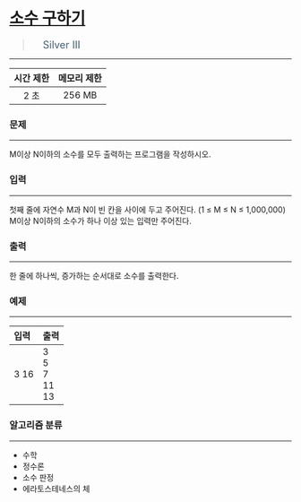 # [소수 구하기](https://www.acmicpc.net/problem/1929)

> <img src="https://d2gd6pc034wcta.cloudfront.net/tier/8.svg" width="16" heigth="21" style = "vertical-align: middle;"/>&nbsp;<span style="font-size: 18px; color: #435f7a;">Silver III</span>

***

<div align="center">

|시간 제한|메모리 제한|
|:---:|:---:|
|2 초 |256 MB|

</div>

### 문제

***

M이상 N이하의 소수를 모두 출력하는 프로그램을 작성하시오.

### 입력

***

첫째 줄에 자연수 M과 N이 빈 칸을 사이에 두고 주어진다. (1 ≤ M ≤ N ≤ 1,000,000) M이상 N이하의 소수가 하나 이상 있는 입력만 주어진다.

### 출력

***

한 줄에 하나씩, 증가하는 순서대로 소수를 출력한다.

### 예제

***

|입력|출력|
|:---|:---|
|3 16|3<br/>5<br/>7<br/>11<br/>13|

### 알고리즘 분류

***

* 수학
* 정수론
* 소수 판정
* 에라토스테네스의 체

